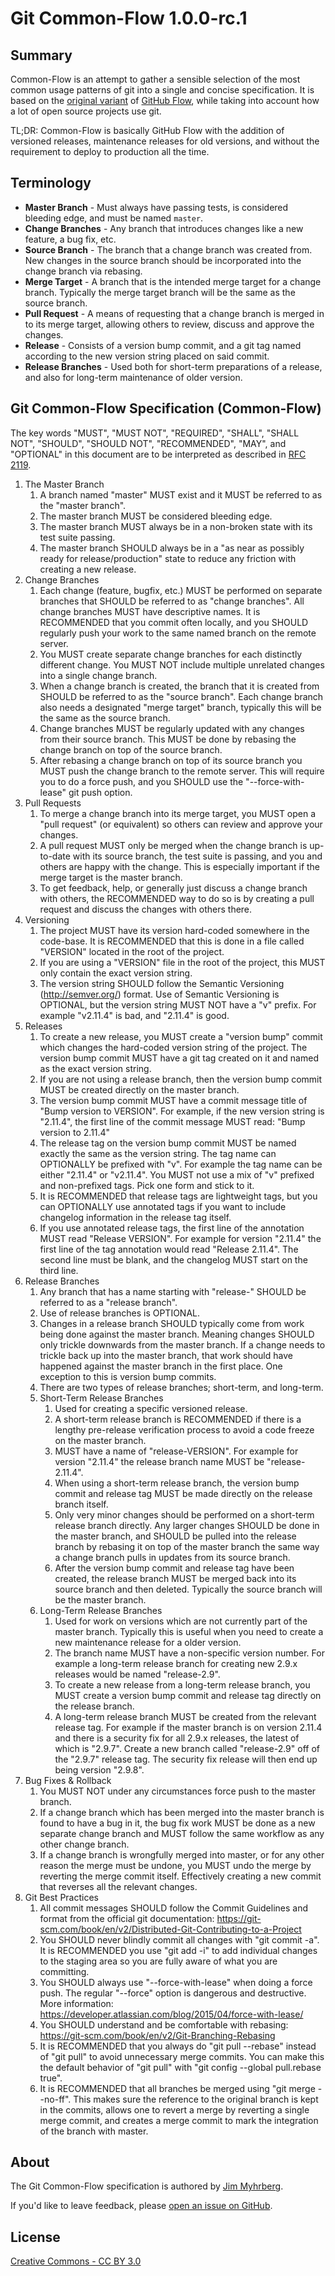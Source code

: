 Git Common-Flow 1.0.0-rc.1
==============================

Summary
-------

Common-Flow is an attempt to gather a sensible selection of the most common
usage patterns of git into a single and concise specification. It is based on
the [original variant](http://scottchacon.com/2011/08/31/github-flow.html)
of [GitHub Flow](https://guides.github.com/introduction/flow/), while taking
into account how a lot of open source projects use git.

TL;DR: Common-Flow is basically GitHub Flow with the addition of versioned
releases, maintenance releases for old versions, and without the requirement to
deploy to production all the time.

Terminology
-----------

- **Master Branch** - Must always have passing tests, is considered bleeding
  edge, and must be named `master`.
- **Change Branches** - Any branch that introduces changes like a new feature, a
  bug fix, etc.
- **Source Branch** - The branch that a change branch was created from. New
  changes in the source branch should be incorporated into the change branch via
  rebasing.
- **Merge Target** - A branch that is the intended merge target for a change
  branch. Typically the merge target branch will be the same as the source
  branch.
- **Pull Request** - A means of requesting that a change branch is merged in to
  its merge target, allowing others to review, discuss and approve the changes.
- **Release** - Consists of a version bump commit, and a git tag named according
  to the new version string placed on said commit.
- **Release Branches** - Used both for short-term preparations of a release, and
  also for long-term maintenance of older version.

Git Common-Flow Specification (Common-Flow)
-------------------------------------------

The key words "MUST", "MUST NOT", "REQUIRED", "SHALL", "SHALL NOT", "SHOULD",
"SHOULD NOT", "RECOMMENDED", "MAY", and "OPTIONAL" in this document are to be
interpreted as described in [RFC 2119](https://tools.ietf.org/html/rfc2119).

1. The Master Branch
    1. A branch named "master" MUST exist and it MUST be referred to as the
       "master branch".
    2. The master branch MUST be considered bleeding edge.
    3. The master branch MUST always be in a non-broken state with its test
       suite passing.
    4. The master branch SHOULD always be in a "as near as possibly ready for
       release/production" state to reduce any friction with creating a new
       release.
2. Change Branches
    1. Each change (feature, bugfix, etc.) MUST be performed on separate
       branches that SHOULD be referred to as "change branches". All change
       branches MUST have descriptive names. It is RECOMMENDED that you commit
       often locally, and you SHOULD regularly push your work to the same named
       branch on the remote server.
    2. You MUST create separate change branches for each distinctly different
       change. You MUST NOT include multiple unrelated changes into a single
       change branch.
    3. When a change branch is created, the branch that it is created from
       SHOULD be referred to as the "source branch". Each change branch also
       needs a designated "merge target" branch, typically this will be the same
       as the source branch.
    4. Change branches MUST be regularly updated with any changes from their
       source branch. This MUST be done by rebasing the change branch on top of
       the source branch.
    5. After rebasing a change branch on top of its source branch you MUST push
       the change branch to the remote server. This will require you to do a
       force push, and you SHOULD use the "--force-with-lease" git push option.
3. Pull Requests
    1. To merge a change branch into its merge target, you MUST open a "pull
       request" (or equivalent) so others can review and approve your changes.
    2. A pull request MUST only be merged when the change branch is up-to-date
       with its source branch, the test suite is passing, and you and others are
       happy with the change. This is especially important if the merge target
       is the master branch.
    3. To get feedback, help, or generally just discuss a change branch with
       others, the RECOMMENDED way to do so is by creating a pull request and
       discuss the changes with others there.
4. Versioning
    1. The project MUST have its version hard-coded somewhere in the
       code-base. It is RECOMMENDED that this is done in a file called "VERSION"
       located in the root of the project.
    2. If you are using a "VERSION" file in the root of the project, this MUST
       only contain the exact version string.
    3. The version string SHOULD follow the Semantic Versioning
       (<http://semver.org/>) format. Use of Semantic Versioning is OPTIONAL,
       but the version string MUST NOT have a "v" prefix. For example "v2.11.4"
       is bad, and "2.11.4" is good.
5. Releases
    1. To create a new release, you MUST create a "version bump" commit which
       changes the hard-coded version string of the project. The version bump
       commit MUST have a git tag created on it and named as the exact version
       string.
    2. If you are not using a release branch, then the version bump commit MUST
       be created directly on the master branch.
    3. The version bump commit MUST have a commit message title of "Bump version
       to VERSION". For example, if the new version string is "2.11.4", the
       first line of the commit message MUST read: "Bump version to 2.11.4"
    4. The release tag on the version bump commit MUST be named exactly the same
       as the version string. The tag name can OPTIONALLY be prefixed with
       "v". For example the tag name can be either "2.11.4" or "v2.11.4". You
       MUST not use a mix of "v" prefixed and non-prefixed tags. Pick one form
       and stick to it.
    5. It is RECOMMENDED that release tags are lightweight tags, but you can
       OPTIONALLY use annotated tags if you want to include changelog
       information in the release tag itself.
    6. If you use annotated release tags, the first line of the annotation MUST
       read "Release VERSION". For example for version "2.11.4" the first line
       of the tag annotation would read "Release 2.11.4". The second line must
       be blank, and the changelog MUST start on the third line.
6. Release Branches
    1. Any branch that has a name starting with "release-" SHOULD be referred to
       as a "release branch".
    2. Use of release branches is OPTIONAL.
    3. Changes in a release branch SHOULD typically come from work being
       done against the master branch. Meaning changes SHOULD only trickle
       downwards from the master branch. If a change needs to trickle back up
       into the master branch, that work should have happened against the master
       branch in the first place. One exception to this is version bump commits.
    4. There are two types of release branches; short-term, and long-term.
    5. Short-Term Release Branches
        1. Used for creating a specific versioned release.
        2. A short-term release branch is RECOMMENDED if there is a lengthy
           pre-release verification process to avoid a code freeze on the master
           branch.
        3. MUST have a name of "release-VERSION". For example for version
           "2.11.4" the release branch name MUST be "release-2.11.4".
        4. When using a short-term release branch, the version bump commit and
           release tag MUST be made directly on the release branch itself.
        5. Only very minor changes should be performed on a short-term release
           branch directly. Any larger changes SHOULD be done in the master
           branch, and SHOULD be pulled into the release branch by rebasing it
           on top of the master branch the same way a change branch pulls in
           updates from its source branch.
        6. After the version bump commit and release tag have been created, the
           release branch MUST be merged back into its source branch and then
           deleted. Typically the source branch will be the master branch.
    6. Long-Term Release Branches
        1. Used for work on versions which are not currently part of the master
           branch. Typically this is useful when you need to create a new
           maintenance release for a older version.
        2. The branch name MUST have a non-specific version number. For example
           a long-term release branch for creating new 2.9.x releases would be
           named "release-2.9".
        3. To create a new release from a long-term release branch, you MUST
           create a version bump commit and release tag directly on the release
           branch.
        4. A long-term release branch MUST be created from the relevant release
           tag. For example if the master branch is on version 2.11.4 and there
           is a security fix for all 2.9.x releases, the latest of which is
           "2.9.7". Create a new branch called "release-2.9" off of the "2.9.7"
           release tag. The security fix release will then end up being version
           "2.9.8".
7. Bug Fixes & Rollback
    1. You MUST NOT under any circumstances force push to the master branch.
    2. If a change branch which has been merged into the master branch is found
       to have a bug in it, the bug fix work MUST be done as a new separate
       change branch and MUST follow the same workflow as any other change
       branch.
    3. If a change branch is wrongfully merged into master, or for any other
       reason the merge must be undone, you MUST undo the merge by reverting the
       merge commit itself. Effectively creating a new commit that reverses all
       the relevant changes.
8. Git Best Practices
    1. All commit messages SHOULD follow the Commit Guidelines and format from
       the official git
       documentation:
       <https://git-scm.com/book/en/v2/Distributed-Git-Contributing-to-a-Project>
    2. You SHOULD never blindly commit all changes with "git commit -a". It is
       RECOMMENDED you use "git add -i" to add individual changes to the staging
       area so you are fully aware of what you are committing.
    3. You SHOULD always use "--force-with-lease" when doing a force push. The
       regular "--force" option is dangerous and destructive. More
       information:
       <https://developer.atlassian.com/blog/2015/04/force-with-lease/>
    4. You SHOULD understand and be comfortable with
       rebasing: <https://git-scm.com/book/en/v2/Git-Branching-Rebasing>
    5. It is RECOMMENDED that you always do "git pull --rebase" instead of "git
       pull" to avoid unnecessary merge commits. You can make this the default
       behavior of "git pull" with "git config --global pull.rebase true".
    6. It is RECOMMENDED that all branches be merged using "git merge --no-ff".
       This makes sure the reference to the original branch is kept in the
       commits, allows one to revert a merge by reverting a single merge commit,
       and creates a merge commit to mark the integration of the branch with
       master.

About
-----

The Git Common-Flow specification is authored
by [Jim Myhrberg](http://jimeh.me).

If you'd like to leave feedback,
please [open an issue on GitHub](https://github.com/jimeh/common-flow/issues).

License
-------

[Creative Commons - CC BY 3.0](http://creativecommons.org/licenses/by/3.0/)
